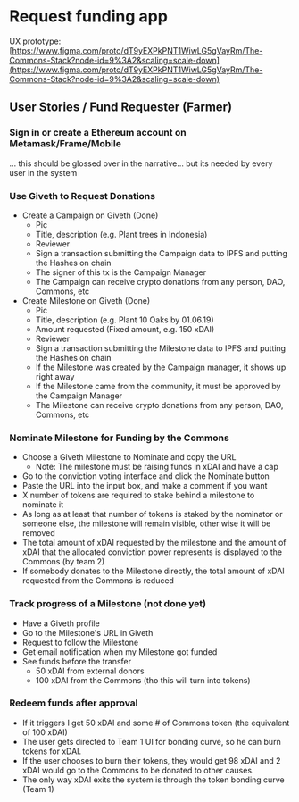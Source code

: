 # Request funding app

UX prototype: [https://www.figma.com/proto/dT9yEXPkPNT1WiwLG5gVayRm/The-Commons-Stack?node-id=9%3A2&scaling=scale-down](https://www.figma.com/proto/dT9yEXPkPNT1WiwLG5gVayRm/The-Commons-Stack?node-id=9%3A2&scaling=scale-down)

## User Stories / Fund Requester \(Farmer\)

### Sign in or create a Ethereum account on Metamask/Frame/Mobile

… this should be glossed over in the narrative... but its needed by every user in the system

### Use Giveth to Request Donations

* Create a Campaign on Giveth \(Done\)
  * Pic
  * Title, description \(e.g. Plant trees in Indonesia\)
  * Reviewer
  * Sign a transaction submitting the Campaign data to IPFS and putting the Hashes on chain
  * The signer of this tx is the Campaign Manager 
  * The Campaign can receive crypto donations from any person, DAO, Commons, etc
* Create Milestone on Giveth \(Done\)
  * Pic
  * Title, description \(e.g. Plant 10 Oaks by 01.06.19\)
  * Amount requested \(Fixed amount, e.g. 150 xDAI\)
  * Reviewer
  * Sign a transaction submitting the Milestone data to IPFS and putting the Hashes on chain
  * If the Milestone was created by the Campaign manager, it shows up right away
  * If the Milestone came from the community, it must be approved by the Campaign Manager
  * The Milestone can receive crypto donations from any person, DAO, Commons, etc

### Nominate Milestone for Funding by the Commons

* Choose a Giveth Milestone to Nominate and copy the URL
  * Note: The milestone must be raising funds in xDAI and have a cap
* Go to the conviction voting interface and click the Nominate button
* Paste the URL into the input box, and make a comment if you want
* X number of tokens are required to stake behind a milestone to nominate it 
* As long as at least that number of tokens is staked by the nominator or someone else, the milestone will remain visible, other wise it will be removed
* The total amount of xDAI requested by the milestone and the amount of xDAI that the allocated conviction power represents is displayed to the Commons \(by team 2\) 
* If somebody donates to the Milestone directly, the total amount of xDAI requested from the Commons is reduced

### Track progress of a Milestone \(not done yet\)

* Have a Giveth profile  
* Go to the Milestone's URL in Giveth
* Request to follow the Milestone
* Get email notification when my Milestone got funded
* See funds before the transfer
  * 50 xDAI from external donors
  * 100 xDAI from the Commons \(tho this will turn into tokens\)

### Redeem funds after approval

* If it triggers I get 50 xDAI and some \# of Commons token \(the equivalent of 100 xDAI\)
* The user gets directed to Team 1 UI for bonding curve, so he can burn tokens for xDAI.
* If the user chooses to burn their tokens, they would get 98 xDAI and 2 xDAI would go to the Commons to be donated to other causes.
* The only way xDAI exits the system is through the token bonding curve \(Team 1\)

